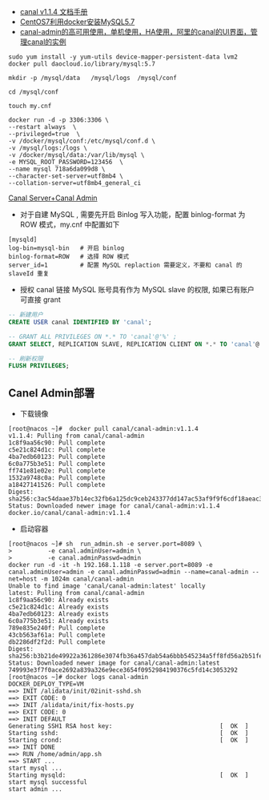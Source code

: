 - [canal v1.1.4 文档手册](https://www.bookstack.cn/read/canal-v1.1.4/e015ba3570152b7a.md)
- [CentOS7利用docker安装MySQL5.7](https://www.cnblogs.com/wjw1014/p/12149399.html)
- [canal-admin的高可用使用，单机使用，HA使用，阿里的canal的UI界面，管理canal的实例](https://www.icode9.com/content-4-454188.html)
```shell script
sudo yum install -y yum-utils device-mapper-persistent-data lvm2
docker pull daocloud.io/library/mysql:5.7
```
```shell script
mkdir -p /mysql/data   /mysql/logs  /mysql/conf

cd /mysql/conf

touch my.cnf
```

```shell script
docker run -d -p 3306:3306 \
--restart always  \
--privileged=true  \
-v /docker/mysql/conf:/etc/mysql/conf.d \
-v /mysql/logs:/logs \
-v /docker/mysql/data:/var/lib/mysql \
-e MYSQL_ROOT_PASSWORD=123456  \
--name mysql 718a6da099d8 \
--character-set-server=utf8mb4 \
--collation-server=utf8mb4_general_ci
```


[Canal Server+Canal Admin](https://www.cnblogs.com/dalianpai/p/13620035.html)
- 对于自建 MySQL , 需要先开启 Binlog 写入功能，配置 binlog-format 为 ROW 模式，my.cnf 中配置如下
```
[mysqld]
log-bin=mysql-bin 	# 开启 binlog
binlog-format=ROW 	# 选择 ROW 模式
server_id=1 		# 配置 MySQL replaction 需要定义，不要和 canal 的 slaveId 重复
```

- 授权 canal 链接 MySQL 账号具有作为 MySQL slave 的权限, 如果已有账户可直接 grant
```sql
-- 新建用户
CREATE USER canal IDENTIFIED BY 'canal';  

-- GRANT ALL PRIVILEGES ON *.* TO 'canal'@'%' ;
GRANT SELECT, REPLICATION SLAVE, REPLICATION CLIENT ON *.* TO 'canal'@'%';

-- 刷新权限
FLUSH PRIVILEGES;
```

## Canel Admin部署
- 下载镜像
```shell script
[root@nacos ~]#  docker pull canal/canal-admin:v1.1.4
v1.1.4: Pulling from canal/canal-admin
1c8f9aa56c90: Pull complete
c5e21c824d1c: Pull complete
4ba7edb60123: Pull complete
6c0a775b3e51: Pull complete
ff741e81e02e: Pull complete
1532a9748c0a: Pull complete
a18427141526: Pull complete
Digest: sha256:c3ac54daae37b14ec32fb6a125dc9ceb243377dd147ac53af9f9f6cdf18aeac3
Status: Downloaded newer image for canal/canal-admin:v1.1.4
docker.io/canal/canal-admin:v1.1.4
```

- 启动容器
```shell script
[root@nacos ~]# sh  run_admin.sh -e server.port=8089 \
>          -e canal.adminUser=admin \
>          -e canal.adminPasswd=admin
docker run -d -it -h 192.168.1.118 -e server.port=8089 -e canal.adminUser=admin -e canal.adminPasswd=admin --name=canal-admin --net=host -m 1024m canal/canal-admin
Unable to find image 'canal/canal-admin:latest' locally
latest: Pulling from canal/canal-admin
1c8f9aa56c90: Already exists
c5e21c824d1c: Already exists
4ba7edb60123: Already exists
6c0a775b3e51: Already exists
789e835e240f: Pull complete
43cb563af61a: Pull complete
db2286df2f2d: Pull complete
Digest: sha256:b3b21de49922a361286e3074fb36a457dab54a6bbb545234a5ff8fd56a2b51fe
Status: Downloaded newer image for canal/canal-admin:latest
749993e3f7f0ace2692a839a326e9ece3654f0952984190376c5fd14c3053292
[root@nacos ~]# docker logs canal-admin
DOCKER_DEPLOY_TYPE=VM
==> INIT /alidata/init/02init-sshd.sh
==> EXIT CODE: 0
==> INIT /alidata/init/fix-hosts.py
==> EXIT CODE: 0
==> INIT DEFAULT
Generating SSH1 RSA host key:                              [  OK  ]
Starting sshd:                                             [  OK  ]
Starting crond:                                            [  OK  ]
==> INIT DONE
==> RUN /home/admin/app.sh
==> START ...
start mysql ...
Starting mysqld:                                           [  OK  ]
start mysql successful
start admin ...
```